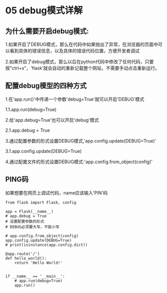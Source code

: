 # 05 debug模式详解

## 为什么需要开启debug模式:

1.如果开启了DEBUG模式，那么在代码中如果抛出了异常，在浏览器的页面中可以看到具体的错误信息，以及具体的错误代码位置，方便开发者调试

2.如果开启了debug模式，那么以后在python代码中修改了任何代码，只要按"ctrl+s"，'flask'就会自动的重新记载整个网站，不需要手动点击重新运行。

## 配置debug模型的四种方式

1.在'app.run\(\)'中传递一个参数'debug=True'就可以开启'DEBUG'模式

1.1.app.run\(debug=True\)

2.给'app.debug=True'也可以开启'debug'模式

2.1.app.debug = True

3.通过配置参数的形式设置DEBUG模式,'app.config.update\(DEBUG=True\)'

3.1.app.config.update\(DEBUG=True\)

4.通过配置文件的形式设置DEBUG模式:'app.config.from\_object\(config\)'

## PING码

如果想要在网页上调试代码，name应该输入'PIN'码

```text
from flask import Flask, config

app = Flask(__name__)
# app.debug = True
# 设置配置参数的形式
# DEBUG必须要大写，不能小写

# app.config.from_object(config)
app.config.update(DEBUG=True)
# print(isinstance(app.config.dict))

@app.route('/')
def hello_world():
    return 'Hello World!'


if __name__ == '__main__':
    # app.run(debug=True)
    app.run()
```

